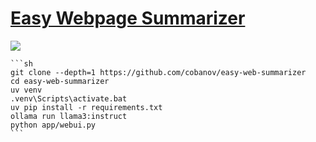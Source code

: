 # [Easy Webpage Summarizer](https://github.com/cobanov/easy-web-summarizer)

![](https://img.shields.io/github/license/cobanov/easy-web-summarizer?style=flat-square)

````{tab} From source
```sh
git clone --depth=1 https://github.com/cobanov/easy-web-summarizer
cd easy-web-summarizer
uv venv
.venv\Scripts\activate.bat
uv pip install -r requirements.txt
ollama run llama3:instruct
python app/webui.py
```
````